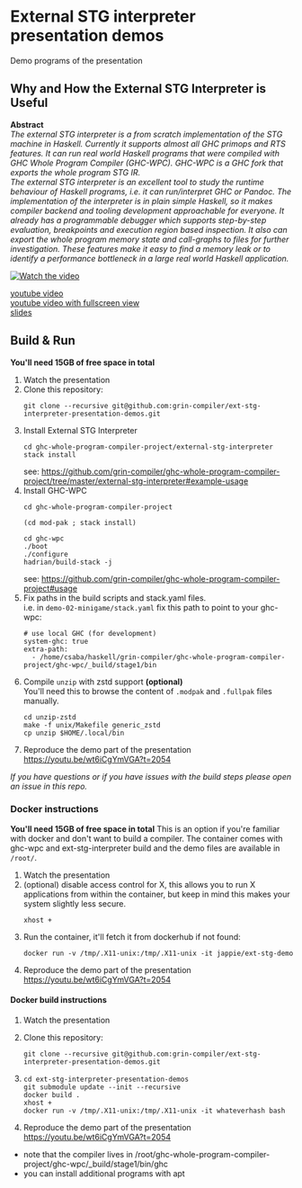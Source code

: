 # External STG interpreter presentation demos

Demo programs of the presentation

## Why and How the External STG Interpreter is Useful

**Abstract**  
*The external STG interpreter is a from scratch implementation of the STG machine in Haskell.
Currently it supports almost all GHC primops and RTS features.
It can run real world Haskell programs that were compiled with GHC Whole Program Compiler (GHC-WPC).
GHC-WPC is a GHC fork that exports the whole program STG IR.  
The external STG interpreter is an excellent tool to study the runtime behaviour of Haskell programs, i.e. it can run/interpret GHC or Pandoc.
The implementation of the interpreter is in plain simple Haskell, so it makes compiler backend and tooling development approachable for everyone.
It already has a programmable debugger which supports step-by-step evaluation, breakpoints and execution region based inspection.
It also can export the whole program memory state and call-graphs to files for further investigation.
These features make it easy to find a memory leak or to identify a performance bottleneck in a large real world Haskell application.*

[![Watch the video](https://img.youtube.com/vi/wt6iCgYmVGA/hqdefault.jpg)](https://youtu.be/wt6iCgYmVGA)

[youtube video](https://www.youtube.com/watch?v=wt6iCgYmVGA)  
[youtube video with fullscreen view](https://www.youtube.com/watch?v=Ey5OFPkxF_w)  
[slides](https://docs.google.com/presentation/d/1Lmfpwtx_7TbIAGYnSE0HqkawRu75y2GGwbObuu0xYPY/edit#slide=id.p)


## Build & Run

**You'll need 15GB of free space in total**

1. Watch the presentation
2. Clone this repository:
   ```
   git clone --recursive git@github.com:grin-compiler/ext-stg-interpreter-presentation-demos.git
   ```
2. Install External STG Interpreter
   ```
   cd ghc-whole-program-compiler-project/external-stg-interpreter
   stack install
   ```
   see: https://github.com/grin-compiler/ghc-whole-program-compiler-project/tree/master/external-stg-interpreter#example-usage
3. Install GHC-WPC  
   ```
   cd ghc-whole-program-compiler-project

   (cd mod-pak ; stack install)

   cd ghc-wpc
   ./boot
   ./configure
   hadrian/build-stack -j
   ```
   see: https://github.com/grin-compiler/ghc-whole-program-compiler-project#usage
4. Fix paths in the build scripts and stack.yaml files.  
   i.e. in `demo-02-minigame/stack.yaml` fix this path to point to your ghc-wpc:
   ```
   # use local GHC (for development)
   system-ghc: true
   extra-path:
     - /home/csaba/haskell/grin-compiler/ghc-whole-program-compiler-project/ghc-wpc/_build/stage1/bin
   ```
5. Compile `unzip` with zstd support **(optional)**  
   You'll need this to browse the content of `.modpak` and `.fullpak` files manually.
   ```
   cd unzip-zstd
   make -f unix/Makefile generic_zstd
   cp unzip $HOME/.local/bin
   ```
6. Reproduce the demo part of the presentation  
   https://youtu.be/wt6iCgYmVGA?t=2054

*If you have questions or if you have issues with the build steps please open an issue in this repo.*


### Docker instructions
**You'll need 15GB of free space in total**
This is an option if you're familiar with docker and don't want to build a compiler.
The container comes with ghc-wpc and ext-stg-interpreter build and the demo files are
available in `/root/`.
1. Watch the presentation
2. (optional) disable access control for X,
   this allows you to run X applications from within the container,
   but keep in mind this makes your system slightly less secure.
   ```
   xhost +
   ```
3. Run the container, it'll fetch it from dockerhub if not found:
   ```
   docker run -v /tmp/.X11-unix:/tmp/.X11-unix -it jappie/ext-stg-demo
   ```
4. Reproduce the demo part of the presentation
   https://youtu.be/wt6iCgYmVGA?t=2054


#### Docker build instructions

1. Watch the presentation
2. Clone this repository:
   ```
   git clone --recursive git@github.com:grin-compiler/ext-stg-interpreter-presentation-demos.git
   ```
3. ```
   cd ext-stg-interpreter-presentation-demos
   git submodule update --init --recursive
   docker build .
   xhost +
   docker run -v /tmp/.X11-unix:/tmp/.X11-unix -it whateverhash bash
   ```

4. Reproduce the demo part of the presentation  
   https://youtu.be/wt6iCgYmVGA?t=2054

+ note that the compiler lives in /root/ghc-whole-program-compiler-project/ghc-wpc/_build/stage1/bin/ghc
+ you can install additional programs with apt
